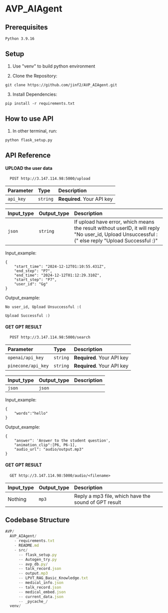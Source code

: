 # AVP_AIAgent

## Prerequisites
```
Python 3.9.16
```

## Setup
1. Use "venv" to build python environment

2. Clone the Repository:
```
git clone https://github.com/jinf2/AVP_AIAgent.git
```

3. Install Dependencies:
```
pip install -r requirements.txt
```

## How to use API

1. In other terminal, run:
```
python flask_setup.py
```

## API Reference

#### UPLOAD the user data

```http
  POST http://3.147.114.98:5000/upload
```

| Parameter | Type     | Description                |
| :-------- | :------- | :------------------------- |
| `api_key` | `string` | **Required**. Your API key |

| Input_type | Output_type     | Description                |
| :-------- | :------- | :------------------------- |
| `json` | `string` | If upload have error, which means the result without userID, it will reply "No user_id, Upload Unsuccessful :(" else reply "Upload Successful :)"|

Input_example:
```
{
    "start_time": "2024-12-12T01:10:55.431Z",
    "end_step": "P7",
    "end_time": "2024-12-12T01:12:29.310Z",
    "start_step": "P7",
    "user_id": "Gg"
}
```
Output_example:
```
No user_id, Upload Unsuccessful :(
```
```
Upload Successful :)
```

#### GET GPT RESULT

```http
  POST http://3.147.114.98:5000/search
```

| Parameter | Type     | Description                |
| :-------- | :------- | :------------------------- |
| `openai/api_key` | `string` | **Required**. Your API key |
| `pinecone/api_key` | `string` | **Required**. Your API key |

| Input_type | Output_type     | Description                |
| :-------- | :------- | :------------------------- |
| `json` | `json` | |

Input_example:
```
{
    "words":"hello"
}
```
Output_example:
```
{
    "answer": 'Answer to the student question',
    "animation_clip":[P6, P6-1],
    "audio_url": "audio/output.mp3"
}
```

#### GET GPT RESULT

```http
  GET http://3.147.114.98:5000/audio/<filename>
```
| Input_type | Output_type     | Description                |
| :-------- | :------- | :------------------------- |
| Nothing | `mp3` | Reply a mp3 file, which have the sound of GPT result|


## Codebase Structure

```javascript
AVP/
  AVP_AIAgent/
    - requirements.txt
    - README.md
    - src/
      -- flask_setup.py
      -- Autogen_try.py
      -- avp_db.py/
      -- talk_record.json
      -- output.mp3
      -- LPVT_RAG_Basic_Knowledge.txt
      -- medical_info.json
      -- talk_record.json
      -- medical_embed.json
      -- current_data.json
      -- _pycache_/
  venv/
```


